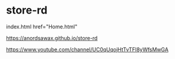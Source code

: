 # store-rd
index.html
href="Home.html"


https://anordsawax.github.io/store-rd


https://www.youtube.com/channel/UC0qUqojHtTvTFI8yWfsMwGA
